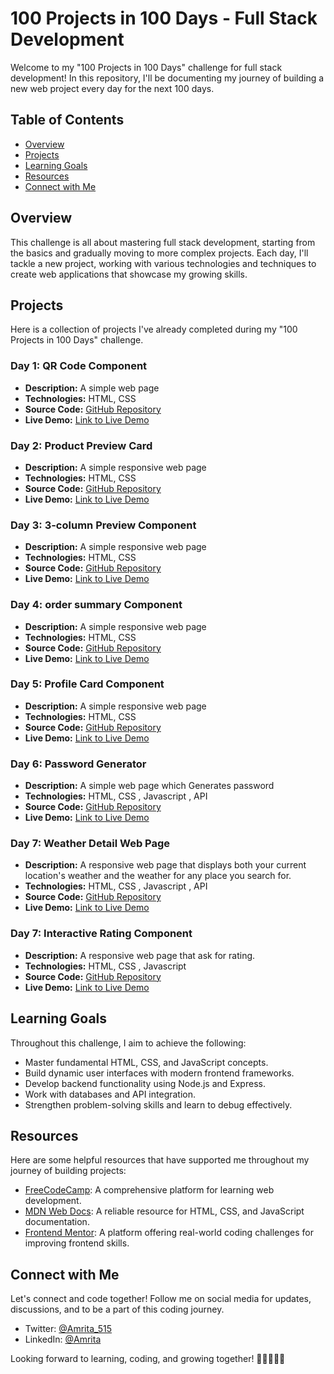 # 100 Projects in 100 Days - Full Stack Development

Welcome to my "100 Projects in 100 Days" challenge for full stack development! In this repository, I'll be documenting my journey of building a new web project every day for the next 100 days.

## Table of Contents

- [Overview](#overview)
- [Projects](#projects)
- [Learning Goals](#learning-goals)
- [Resources](#resources)
- [Connect with Me](#connect-with-me)

## Overview
This challenge is all about mastering full stack development, starting from the basics and gradually moving to more complex projects. Each day, I'll tackle a new project, working with various technologies and techniques to create web applications that showcase my growing skills.

## Projects
Here is a collection of projects I've already completed during my "100 Projects in 100 Days" challenge.

### Day 1: QR Code Component
- **Description:** A simple web page 
- **Technologies:** HTML, CSS
- **Source Code:** [GitHub Repository](https://github.com/amrita150/100-Projects-In-100-Days/tree/main/Day%201/)
- **Live Demo:** [Link to Live Demo](https://100-projects-in-100-days-mpyz.vercel.app/)

### Day 2: Product Preview Card
- **Description:** A simple responsive web page 
- **Technologies:** HTML, CSS
- **Source Code:** [GitHub Repository](https://github.com/amrita150/100-Projects-In-100-Days/tree/main/Day%202)
- **Live Demo:** [Link to Live Demo](https://100-projects-in-100-days-kabp.vercel.app/)

### Day 3: 3-column Preview Component
- **Description:** A simple responsive web page 
- **Technologies:** HTML, CSS
- **Source Code:** [GitHub Repository](https://github.com/amrita150/100-Projects-In-100-Days/tree/main/Day%203)
- **Live Demo:** [Link to Live Demo](https://100-projects-in-100-days.vercel.app/)

### Day 4: order summary Component
- **Description:** A simple responsive web page 
- **Technologies:** HTML, CSS
- **Source Code:** [GitHub Repository](https://github.com/amrita150/100-Projects-In-100-Days/tree/main/Day%204)
- **Live Demo:** [Link to Live Demo](https://order-summary-smoky.vercel.app/)

### Day 5: Profile Card Component
- **Description:** A simple responsive web page 
- **Technologies:** HTML, CSS
- **Source Code:** [GitHub Repository](https://github.com/amrita150/100-Projects-In-100-Days/tree/main/Day%205)
- **Live Demo:** [Link to Live Demo](https://profile-card-component-psi-five.vercel.app/)

### Day 6: Password Generator
- **Description:** A simple web page which Generates password 
- **Technologies:** HTML, CSS , Javascript , API
- **Source Code:** [GitHub Repository](https://github.com/amrita150/100-Projects-In-100-Days/tree/main/Day%206)
- **Live Demo:** [Link to Live Demo](https://password-generator-theta-ruby.vercel.app/)

### Day 7: Weather Detail Web Page
- **Description:** A responsive web page that displays both your current location's weather and the weather for any place you search for.
- **Technologies:** HTML, CSS , Javascript , API 
- **Source Code:** [GitHub Repository](https://github.com/amrita150/100-Projects-In-100-Days/tree/main/Day%207)
- **Live Demo:** [Link to Live Demo](https://weather-app-alpha-rouge.vercel.app/)

### Day 7: Interactive Rating Component
- **Description:** A responsive web page that ask for rating.
- **Technologies:** HTML, CSS , Javascript
- **Source Code:** [GitHub Repository](https://github.com/amrita150/100-Projects-In-100-Days/tree/main/Day%208)
- **Live Demo:** [Link to Live Demo](https://rating-component-seven-lac.vercel.app/)

## Learning Goals

Throughout this challenge, I aim to achieve the following:

- Master fundamental HTML, CSS, and JavaScript concepts.
- Build dynamic user interfaces with modern frontend frameworks.
- Develop backend functionality using Node.js and Express.
- Work with databases and API integration.
- Strengthen problem-solving skills and learn to debug effectively.

## Resources

Here are some helpful resources that have supported me throughout my journey of building projects:

- [FreeCodeCamp](https://www.freecodecamp.org/): A comprehensive platform for learning web development.
- [MDN Web Docs](https://developer.mozilla.org/): A reliable resource for HTML, CSS, and JavaScript documentation.
- [Frontend Mentor](https://www.frontendmentor.io/): A platform offering real-world coding challenges for improving frontend skills.
  
## Connect with Me

Let's connect and code together! Follow me on social media for updates, discussions, and to be a part of this coding journey.

- Twitter: [@Amrita_515](https://twitter.com/Amrita_515)
- LinkedIn: [@Amrita](https://www.linkedin.com/in/amrita-kataria-614031200/)

Looking forward to learning, coding, and growing together! 🚀👩‍💻👨‍💻
